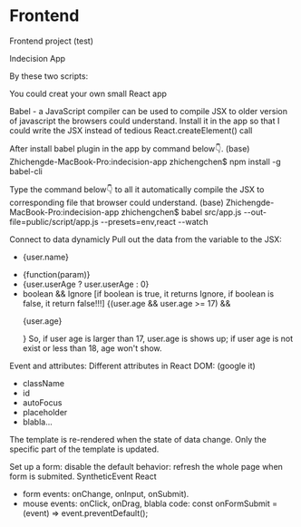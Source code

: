 # Frontend
Frontend project (test)

Indecision App

By these two scripts:     
<script src="https://unpkg.com/react@16.0.0/umd/react.development.js"></script>
<script src="https://unpkg.com/react-dom@16.0.0/umd/react-dom.development.js"></script>
You could creat your own small React app

Babel - a JavaScript compiler can be used to compile JSX to older version of javascript the browsers could understand.
Install it in the app so that I could write the JSX instead of tedious React.createElement() call

After install babel plugin in the app by command below👇.
(base) Zhichengde-MacBook-Pro:indecision-app zhichengchen$ npm install -g babel-cli

Type the command below👇 to all it automatically compile the JSX to corresponding file that browser could understand.
(base) Zhichengde-MacBook-Pro:indecision-app zhichengchen$ babel src/app.js --out-file=public/script/app.js --presets=env,react --watch

Connect to data dynamicly
Pull out the data from the variable to the JSX: 
- <p>{user.name}</p>
- {function(param)}
- {user.userAge ? user.userAge : 0}
- boolean && Ignore [if boolean is true, it returns Ignore, if boolean is false, it return false!!!]
{(user.age && user.age >= 17) && <p>{user.age}</p>} 
So, if user age is larger than 17, user.age is shows up; if user age is not exist or less than 18, age won't show.

Event and attributes:
Different attributes in React DOM: (google it)
- className
- id
- autoFocus
- placeholder
- blabla...

The template is re-rendered when the state of data change. Only the specific part of the template is updated.

Set up a form:
disable the default behavior: refresh the whole page when form is submited.
SyntheticEvent React
- form events: onChange, onInput, onSubmit).
- mouse events: onClick, onDrag, blabla
code:
const onFormSubmit = (event) => event.preventDefault();




